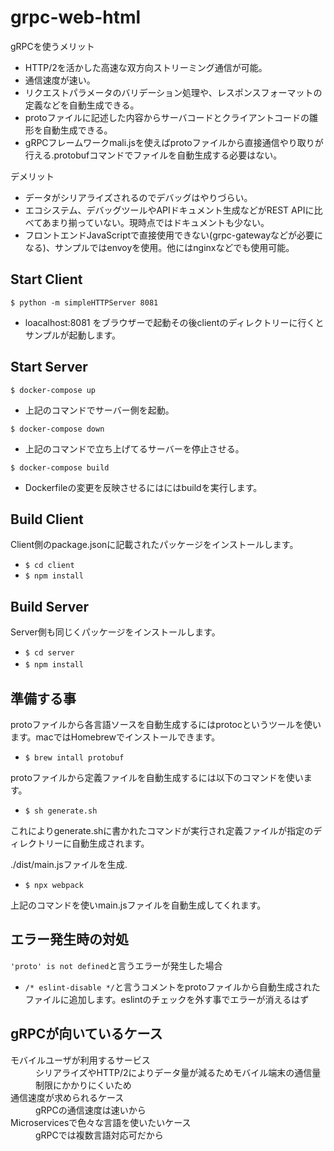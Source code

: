 # grpc-web-html
gRPCを使うメリット  
- HTTP/2を活かした高速な双方向ストリーミング通信が可能。  
- 通信速度が速い。  
- リクエストパラメータのバリデーション処理や、レスポンスフォーマットの定義などを自動生成できる。  
- protoファイルに記述した内容からサーバコードとクライアントコードの雛形を自動生成できる。
- gRPCフレームワークmali.jsを使えばprotoファイルから直接通信やり取りが行える.protobufコマンドでファイルを自動生成する必要はない。

デメリット　　
- データがシリアライズされるのでデバッグはやりづらい。　　
- エコシステム、デバッグツールやAPIドキュメント生成などがREST APIに比べてあまり揃っていない。現時点ではドキュメントも少ない。  
- フロントエンドJavaScriptで直接使用できない(grpc-gatewayなどが必要になる)、サンプルではenvoyを使用。他にはnginxなどでも使用可能。


## Start Client
`$ python -m simpleHTTPServer 8081`  
- loacalhost:8081 をブラウザーで起動その後clientのディレクトリーに行くとサンプルが起動します。
## Start Server
`$ docker-compose up`  
- 上記のコマンドでサーバー側を起動。

`$ docker-compose down`  
- 上記のコマンドで立ち上げてるサーバーを停止させる。

`$ docker-compose build`  
- Dockerfileの変更を反映させるにはにはbuildを実行します。
## Build Client
Client側のpackage.jsonに記載されたパッケージをインストールします。  
- `$ cd client`  
- `$ npm install`
## Build Server
Server側も同じくパッケージをインストールします。　　
- `$ cd server`  
- `$ npm install`  　　
## 準備する事
protoファイルから各言語ソースを自動生成するにはprotocというツールを使います。macではHomebrewでインストールできます。  
- `$ brew intall protobuf`   

protoファイルから定義ファイルを自動生成するには以下のコマンドを使います。  
- `$ sh generate.sh`

これによりgenerate.shに書かれたコマンドが実行され定義ファイルが指定のディレクトリーに自動生成されます。  

./dist/main.jsファイルを生成.  
- `$ npx webpack`  

上記のコマンドを使いmain.jsファイルを自動生成してくれます。  
## エラー発生時の対処
`'proto' is not defined`と言うエラーが発生した場合  
- `/* eslint-disable */`と言うコメントをprotoファイルから自動生成されたファイルに追加します。eslintのチェックを外す事でエラーが消えるはず
## gRPCが向いているケース  
<dl>
 <dt>モバイルユーザが利用するサービス</dt>
 <dd>シリアライズやHTTP/2によりデータ量が減るためモバイル端末の通信量制限にかかりにくいため</dd>
 <dt>通信速度が求められるケース</dt>
 <dd>gRPCの通信速度は速いから</dd>
 <dt>Microservicesで色々な言語を使いたいケース</dt>
 <dd>gRPCでは複数言語対応可だから</dd>
</dl>

 
